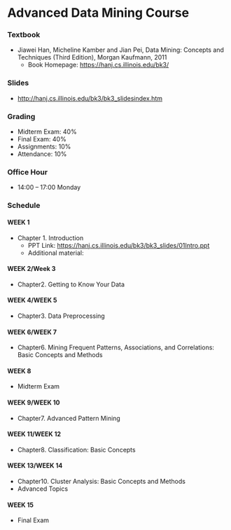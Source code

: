 # Advanced Data Mining Course
### Textbook
- Jiawei Han, Micheline Kamber and Jian Pei, Data Mining: Concepts and Techniques (Third Edition), Morgan Kaufmann, 2011 
  - Book Homepage: <https://hanj.cs.illinois.edu/bk3/>
 
### Slides
- <http://hanj.cs.illinois.edu/bk3/bk3_slidesindex.htm>
 
### Grading
- Midterm Exam: 40%
- Final Exam: 40%
- Assignments: 10%
- Attendance: 10%

### Office Hour
 - 14:00 – 17:00 Monday

### Schedule
#### WEEK 1
- Chapter 1. Introduction
  - PPT Link: <https://hanj.cs.illinois.edu/bk3/bk3_slides/01Intro.ppt>
  - Additional material:  
  
#### WEEK 2/Week 3
- Chapter2. Getting to Know Your Data

#### WEEK 4/WEEK 5
- Chapter3. Data Preprocessing
 
#### WEEK 6/WEEK 7 
- Chapter6. Mining Frequent Patterns, Associations, and Correlations: Basic Concepts and Methods

#### WEEK 8
- Midterm Exam

#### WEEK 9/WEEK 10 
- Chapter7. Advanced Pattern Mining

#### WEEK 11/WEEK 12
- Chapter8. Classification: Basic Concepts
 
#### WEEK 13/WEEK 14 
- Chapter10. Cluster Analysis: Basic Concepts and Methods
- Advanced Topics

#### WEEK 15
- Final Exam
